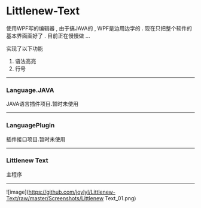 # Littlenew-Text
使用WPF写的编辑器 , 由于搞JAVA的 , WPF是边用边学的 . 现在只把整个软件的基本界面画好了 . 目前正在慢慢做 ... 

实现了以下功能

1. 语法高亮
2. 行号

---

### Language.JAVA 
JAVA语言插件项目.暂时未使用

---
### LanguagePlugin
插件接口项目.暂时未使用

---

### Littlenew Text
主程序

---

![image](https://github.com/joylyl/Littlenew-Text/raw/master/Screenshots/Littlenew Text_01.png)

